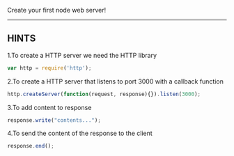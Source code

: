 Create your first node web server!

-----------------------------

## HINTS

1.To create a HTTP server we need the HTTP library
```js
var http = require('http');
```
2.To create a HTTP server that listens to port 3000 with a callback function
```js
http.createServer(function(request, response){}).listen(3000);
```
3.To add content to response
```js
response.write("contents...");
```
4.To send the content of the response to the client
```js
response.end();
```